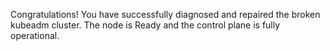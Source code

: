 Congratulations! You have successfully diagnosed and repaired the broken kubeadm cluster. The node is Ready and the control plane is fully operational.
